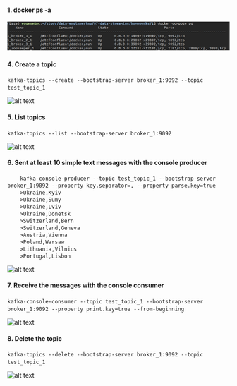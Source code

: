 #### 1. docker ps -a
![alt text](images/1.jpg "Завдання 1")

#### 4. Create a topic
```kafka-topics --create --bootstrap-server broker_1:9092 --topic test_topic_1```

![alt text](images/4.jpg "Завдання 4")

#### 5. List topics
```kafka-topics --list --bootstrap-server broker_1:9092```

![alt text](images/5.jpg "Завдання 5")

#### 6. Sent at least 10 simple text messages with the console producer
```
    kafka-console-producer --topic test_topic_1 --bootstrap-server broker_1:9092 --property key.separator=, --property parse.key=true
    >Ukraine,Kyiv
    >Ukraine,Sumy
    >Ukraine,Lviv
    >Ukraine,Donetsk
    >Switzerland,Bern
    >Switzerland,Geneva
    >Austria,Vienna
    >Poland,Warsaw
    >Lithuania,Vilnius
    >Portugal,Lisbon
```

![alt text](images/6.jpg "Завдання 6")

#### 7. Receive the messages with the console  consumer
`kafka-console-consumer --topic test_topic_1 --bootstrap-server broker_1:9092 --property print.key=true --from-beginning`

![alt text](images/7.jpg "Завдання 7")

#### 8. Delete the topic
`kafka-topics --delete --bootstrap-server broker_1:9092 --topic test_topic_1`

![alt text](images/8.jpg "Завдання 8")
